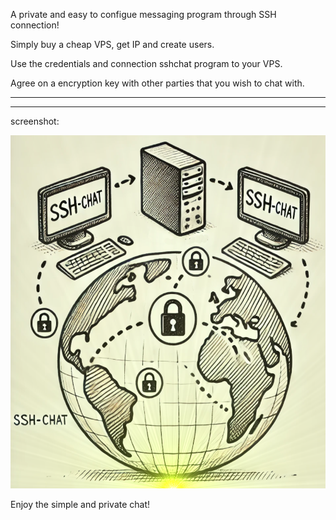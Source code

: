 A private and easy to configue messaging program through SSH connection!

Simply buy a cheap VPS, get IP and create users. 

Use the credentials and connection sshchat program to your VPS.

Agree on a encryption key with other parties that you wish to chat with.


---
---
screenshot:

![alt text](https://github.com/msbCyricTohoku/sshchat/blob/main/screenshot/img.png)

Enjoy the simple and private chat! 



